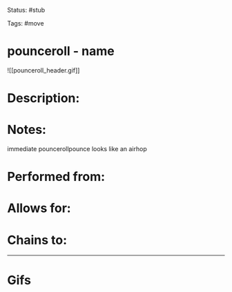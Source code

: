 Status: #stub 

Tags: #move

# pounceroll - name
![[pounceroll_header.gif]]
# Description:


# Notes:
immediate pouncerollpounce looks like an airhop

# Performed from:


# Allows for:


# Chains to:


___
# Gifs

